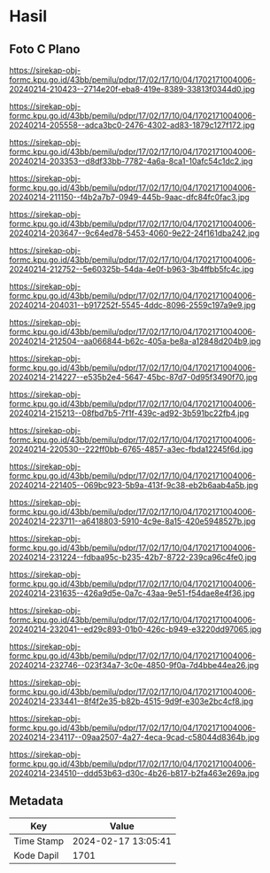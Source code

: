 # Hasil

## Foto C Plano

https://sirekap-obj-formc.kpu.go.id/43bb/pemilu/pdpr/17/02/17/10/04/1702171004006-20240214-210423--2714e20f-eba8-419e-8389-33813f0344d0.jpg

https://sirekap-obj-formc.kpu.go.id/43bb/pemilu/pdpr/17/02/17/10/04/1702171004006-20240214-205558--adca3bc0-2476-4302-ad83-1879c127f172.jpg

https://sirekap-obj-formc.kpu.go.id/43bb/pemilu/pdpr/17/02/17/10/04/1702171004006-20240214-203353--d8df33bb-7782-4a6a-8ca1-10afc54c1dc2.jpg

https://sirekap-obj-formc.kpu.go.id/43bb/pemilu/pdpr/17/02/17/10/04/1702171004006-20240214-211150--f4b2a7b7-0949-445b-9aac-dfc84fc0fac3.jpg

https://sirekap-obj-formc.kpu.go.id/43bb/pemilu/pdpr/17/02/17/10/04/1702171004006-20240214-203647--9c64ed78-5453-4060-9e22-24f161dba242.jpg

https://sirekap-obj-formc.kpu.go.id/43bb/pemilu/pdpr/17/02/17/10/04/1702171004006-20240214-212752--5e60325b-54da-4e0f-b963-3b4ffbb5fc4c.jpg

https://sirekap-obj-formc.kpu.go.id/43bb/pemilu/pdpr/17/02/17/10/04/1702171004006-20240214-204031--b917252f-5545-4ddc-8096-2559c197a9e9.jpg

https://sirekap-obj-formc.kpu.go.id/43bb/pemilu/pdpr/17/02/17/10/04/1702171004006-20240214-212504--aa066844-b62c-405a-be8a-a12848d204b9.jpg

https://sirekap-obj-formc.kpu.go.id/43bb/pemilu/pdpr/17/02/17/10/04/1702171004006-20240214-214227--e535b2e4-5647-45bc-87d7-0d95f3490f70.jpg

https://sirekap-obj-formc.kpu.go.id/43bb/pemilu/pdpr/17/02/17/10/04/1702171004006-20240214-215213--08fbd7b5-7f1f-439c-ad92-3b591bc22fb4.jpg

https://sirekap-obj-formc.kpu.go.id/43bb/pemilu/pdpr/17/02/17/10/04/1702171004006-20240214-220530--222ff0bb-6765-4857-a3ec-fbda12245f6d.jpg

https://sirekap-obj-formc.kpu.go.id/43bb/pemilu/pdpr/17/02/17/10/04/1702171004006-20240214-221405--069bc923-5b9a-413f-9c38-eb2b6aab4a5b.jpg

https://sirekap-obj-formc.kpu.go.id/43bb/pemilu/pdpr/17/02/17/10/04/1702171004006-20240214-223711--a6418803-5910-4c9e-8a15-420e5948527b.jpg

https://sirekap-obj-formc.kpu.go.id/43bb/pemilu/pdpr/17/02/17/10/04/1702171004006-20240214-231224--fdbaa95c-b235-42b7-8722-239ca96c4fe0.jpg

https://sirekap-obj-formc.kpu.go.id/43bb/pemilu/pdpr/17/02/17/10/04/1702171004006-20240214-231635--426a9d5e-0a7c-43aa-9e51-f54dae8e4f36.jpg

https://sirekap-obj-formc.kpu.go.id/43bb/pemilu/pdpr/17/02/17/10/04/1702171004006-20240214-232041--ed29c893-01b0-426c-b949-e3220dd97065.jpg

https://sirekap-obj-formc.kpu.go.id/43bb/pemilu/pdpr/17/02/17/10/04/1702171004006-20240214-232746--023f34a7-3c0e-4850-9f0a-7d4bbe44ea26.jpg

https://sirekap-obj-formc.kpu.go.id/43bb/pemilu/pdpr/17/02/17/10/04/1702171004006-20240214-233441--8f4f2e35-b82b-4515-9d9f-e303e2bc4cf8.jpg

https://sirekap-obj-formc.kpu.go.id/43bb/pemilu/pdpr/17/02/17/10/04/1702171004006-20240214-234117--09aa2507-4a27-4eca-9cad-c58044d8364b.jpg

https://sirekap-obj-formc.kpu.go.id/43bb/pemilu/pdpr/17/02/17/10/04/1702171004006-20240214-234510--ddd53b63-d30c-4b26-b817-b2fa463e269a.jpg


## Metadata

| Key        | Value               |
| ---------- | ------------------- |
| Time Stamp | 2024-02-17 13:05:41 |
| Kode Dapil | 1701                |



